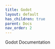 ```yaml
---
title: Godot
layout: default
has_children: true
parent: Docs
nav_order: 2
---
```


Godot Documentation